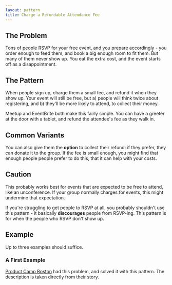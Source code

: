 ```yaml
---
layout: pattern
title: Charge a Refundable Attendance Fee
---
```


## The Problem

Tons of people RSVP for your free event, and you prepare accordingly - you order enough to feed them, and book a big enough room to fit them. But many of them never show up. You eat the extra cost, and the event starts off as a disappointment.

## The Pattern

When people sign up, charge them a small fee, and refund it when they show up. Your event will still be free, but a) people will think twice about registering, and b) they'll be more likely to attend, to collect their money.

Meetup and EventBrite both make this fairly simple. You can have a greeter at the door with a tablet, and refund the attendee's fee as they walk in.

## Common Variants

You can also give them the __option__ to collect their refund: if they prefer, they can donate it to the group. If the fee is small enough, you might find that enough people people prefer to do this, that it can help with your costs.

## Caution

This probably works best for events that are expected to be free to attend, like an unconference. If your group normally charges for events, this might undermine that expectation.

If you're struggling to get people to RSVP at all, you probably shouldn't use this pattern - it basically __discourages__ people from RSVP-ing. This pattern is for when the people who RSVP don't show up.

## Example

Up to three examples should suffice.

### A First Example

[Product Camp Boston](http://productcampboston.org) had this problem, and solved it with this pattern. The description is taken directly from their story.
